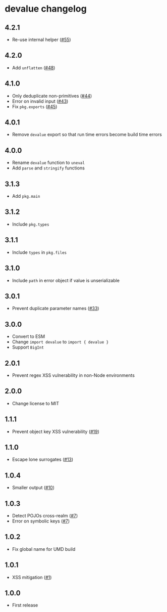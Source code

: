 # devalue changelog

## 4.2.1

- Re-use internal helper ([#55](https://github.com/Rich-Harris/devalue/pull/55))

## 4.2.0

- Add `unflatten` ([#48](https://github.com/Rich-Harris/devalue/pull/48))

## 4.1.0

- Only deduplicate non-primitives ([#44](https://github.com/Rich-Harris/devalue/pull/44))
- Error on invalid input ([#43](https://github.com/Rich-Harris/devalue/pull/43))
- Fix `pkg.exports` ([#45](https://github.com/Rich-Harris/devalue/pull/45))

## 4.0.1

- Remove `devalue` export so that run time errors become build time errors

## 4.0.0

- Rename `devalue` function to `uneval`
- Add `parse` and `stringify` functions

## 3.1.3

- Add `pkg.main`

## 3.1.2

- Include `pkg.types`

## 3.1.1

- Include `types` in `pkg.files`

## 3.1.0

- Include `path` in error object if value is unserializable

## 3.0.1

- Prevent duplicate parameter names ([#33](https://github.com/Rich-Harris/devalue/pull/33))

## 3.0.0

- Convert to ESM
- Change `import devalue` to `import { devalue }`
- Support `BigInt`

## 2.0.1

- Prevent regex XSS vulnerability in non-Node environments

## 2.0.0

- Change license to MIT

## 1.1.1

- Prevent object key XSS vulnerability ([#19](https://github.com/Rich-Harris/devalue/issues/19))

## 1.1.0

- Escape lone surrogates ([#13](https://github.com/Rich-Harris/devalue/issues/13))

## 1.0.4

- Smaller output ([#10](https://github.com/Rich-Harris/devalue/pull/10))

## 1.0.3

- Detect POJOs cross-realm ([#7](https://github.com/Rich-Harris/devalue/pull/7))
- Error on symbolic keys ([#7](https://github.com/Rich-Harris/devalue/pull/7))

## 1.0.2

- Fix global name for UMD build

## 1.0.1

- XSS mitigation ([#1](https://github.com/Rich-Harris/devalue/issues/1))

## 1.0.0

- First release
